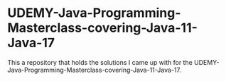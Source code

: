 # UDEMY-Java-Programming-Masterclass-covering-Java-11-Java-17
This a repository that holds the solutions I came up with for the UDEMY-Java-Programming-Masterclass-covering-Java-11-Java-17.
